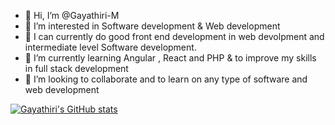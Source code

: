 - 👋 Hi, I’m @Gayathiri-M
- 👀 I’m interested in Software development & Web development 
- 🌱 I can currently do good front end development in web devolpment and intermediate level Software development.
- 🌱 I’m currently learning Angular , React and PHP & to improve my skills in full stack development
- 💞️ I’m looking to collaborate and to learn on any type of software and web development


<!---
Gayathiri-M/Gayathiri-M is a ✨ special ✨ repository because its `README.md` (this file) appears on your GitHub profile.
You can click the Preview link to take a look at your changes.
--->


[![Gayathiri's GitHub stats](https://github-readme-stats.vercel.app/api?username=Gayathiri-M&count_private=true&show_icons=true)](https://github.com/Gayathiri-M/github-readme-stats)
